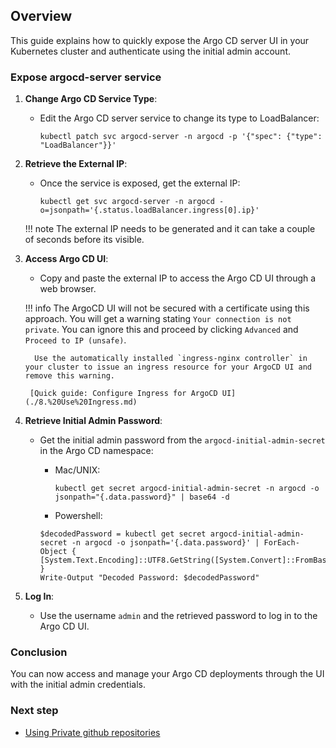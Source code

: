 ## Overview

This guide explains how to quickly expose the Argo CD server UI in your Kubernetes cluster and authenticate using the initial admin account.

### Expose argocd-server service

1. **Change Argo CD Service Type**:
    - Edit the Argo CD server service to change its type to LoadBalancer:
      ```
      kubectl patch svc argocd-server -n argocd -p '{"spec": {"type": "LoadBalancer"}}'
      ```

2. **Retrieve the External IP**:
    - Once the service is exposed, get the external IP:
      ```
      kubectl get svc argocd-server -n argocd -o=jsonpath='{.status.loadBalancer.ingress[0].ip}'
      ```
    !!! note
        The external IP needs to be generated and it can take a couple of seconds before its visible.

3. **Access Argo CD UI**:
    - Copy and paste the external IP to access the Argo CD UI through a web browser.

    !!! info
        The ArgoCD UI will not be secured with a certificate using this approach. You will get a warning stating `Your connection is not private`. You can ignore this and proceed by clicking `Advanced` and `Proceed to IP (unsafe)`.
        
         Use the automatically installed `ingress-nginx controller` in your cluster to issue an ingress resource for your ArgoCD UI and remove this warning.
         
        [Quick guide: Configure Ingress for ArgoCD UI](./8.%20Use%20Ingress.md)

4. **Retrieve Initial Admin Password**:
    - Get the initial admin password from the `argocd-initial-admin-secret` in the Argo CD namespace:

        - Mac/UNIX:
          ```
          kubectl get secret argocd-initial-admin-secret -n argocd -o jsonpath="{.data.password}" | base64 -d
          ```
        
        - Powershell:
        ```
        $decodedPassword = kubectl get secret argocd-initial-admin-secret -n argocd -o jsonpath='{.data.password}' | ForEach-Object { [System.Text.Encoding]::UTF8.GetString([System.Convert]::FromBase64String($_)) }
        Write-Output "Decoded Password: $decodedPassword"
        ```
  
5. **Log In**:
    - Use the username `admin` and the retrieved password to log in to the Argo CD UI.

### Conclusion

You can now access and manage your Argo CD deployments through the UI with the initial admin credentials.

### Next step

- [Using Private github repositories](./6.%20Using%20private%20github%20repositories.md)